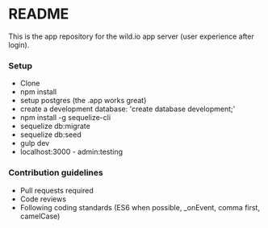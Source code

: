 # README #

This is the app repository for the wild.io app server (user experience after login).

### Setup ###

* Clone
* npm install
* setup postgres (the .app works great)
* create a development database: 'create database development;'
* npm install -g sequelize-cli 
* sequelize db:migrate
* sequelize db:seed
* gulp dev
* localhost:3000 - admin:testing

### Contribution guidelines ###

* Pull requests required 
* Code reviews
* Following coding standards (ES6 when possible, _onEvent, comma first, camelCase)
